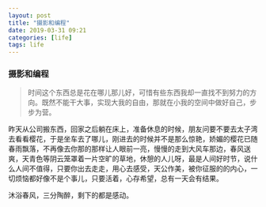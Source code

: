```yaml
---
layout: post
title: "摄影和编程"
date: 2019-03-31 09:21
categories: [life]
tags: life
---
```


### 摄影和编程

> 时间这个东西总是花在哪儿那儿好，可惜有些东西我却一直找不到努力的方向。既然不能干大事，实现大我的自由，那就在小我的空间中做好自己，步步为营。

昨天从公司搬东西，回家之后躺在床上，准备休息的时候，朋友问要不要去太子湾去看看樱花，于是坐车去了哪儿，刚进去的时候并不是那么惊艳，娇媚的樱花已随春雨飘落，不再像去你那的那样让人眼前一亮，慢慢的走到大风车那边，春风送爽，天青色等阴云笼罩着一片空旷的草地，休憩的人儿呀，最是人间好时节，说什么人间不值得，只要你出去走走，用心去感受，天公作美，被你征服的的内心，一切烦恼都好像不是个事儿，只要活着，心存希望，总有一天会有结果。

沐浴春风，三分陶醉，剩下的都是感动。
